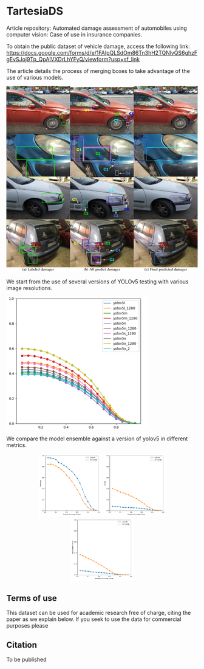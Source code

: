 # TartesiaDS
Article repository: Automated damage assessment of automobiles using computer vision: Case of use in insurance companies.

To obtain the public dataset of vehicle damage, access the following link: https://docs.google.com/forms/d/e/1FAIpQLSdOm86Tn3hH2TQNlvQS6ghzFgEvSJoj9Tp_QpAlVXDrLhYFyQ/viewform?usp=sf_link


The article details the process of merging boxes to take advantage of the use of various models.

![plot](Fusion.png)

We start from the use of several versions of YOLOv5 testing with various image resolutions.

![plot](yolov5_all_models_test.png)

We compare the model ensemble against a version of yolov5 in different metrics.

<p align="center">
  <img src="ensemble_yolov5l_68_test_precision.png"  width="33%"/>
  <img src="ensemble_yolov5l_68_test_recall.png"  width="33%"/>
  <img src="ensemble_yolov5l_68_test_auc.png"  width="33%"/>
</p>

## Terms of use
This dataset can be used for academic research free of charge, citing the paper as we explain below. If you seek to use the data for commercial purposes please 

## Citation

To be published

